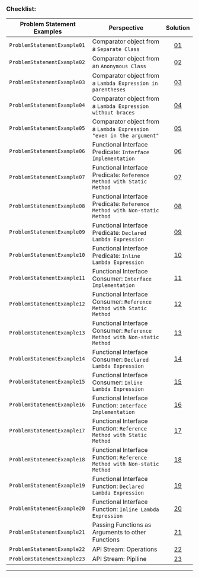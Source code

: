 ### Checklist:

| **Problem Statement Examples** | **Perspective**                                                           | **Solution**                                                                                                                                                                                                    |
|--------------------------------|---------------------------------------------------------------------------|-----------------------------------------------------------------------------------------------------------------------------------------------------------------------------------------------------------------|
| `ProblemStatementExample01`    | Comparator object from a `Separate Class`                                 | <center>[01](https://github.com/souzafcharles/Complete-Java-Object-Oriented-Programming-and-Projects/blob/master/Section_P16_Functional_Programming_and_Lambda_Expressions/ProblemStatementExample01)</center>  |
| `ProblemStatementExample02`    | Comparator object from an `Anonymous Class`                               | <center>[02](https://github.com/souzafcharles/Complete-Java-Object-Oriented-Programming-and-Projects/blob/master/Section_P16_Functional_Programming_and_Lambda_Expressions/ProblemStatementExample02)</center>  |
| `ProblemStatementExample03`    | Comparator object from a `Lambda Expression in parentheses`               | <center>[03](https://github.com/souzafcharles/Complete-Java-Object-Oriented-Programming-and-Projects/blob/master/Section_P16_Functional_Programming_and_Lambda_Expressions/ProblemStatementExample03)</center>  |
| `ProblemStatementExample04`    | Comparator object from a `Lambda Expression without braces`               | <center>[04](https://github.com/souzafcharles/Complete-Java-Object-Oriented-Programming-and-Projects/blob/master/Section_P16_Functional_Programming_and_Lambda_Expressions/ProblemStatementExample04)</center>  |
| `ProblemStatementExample05`    | Comparator object from a `Lambda Expression "even in the argument"`       | <center>[05](https://github.com/souzafcharles/Complete-Java-Object-Oriented-Programming-and-Projects/blob/master/Section_P16_Functional_Programming_and_Lambda_Expressions/ProblemStatementExample05)</center>  |
| `ProblemStatementExample06`    | Functional Interface Predicate: `Interface Implementation`                | <center>[06](https://github.com/souzafcharles/Complete-Java-Object-Oriented-Programming-and-Projects/blob/master/Section_P16_Functional_Programming_and_Lambda_Expressions/ProblemStatementExample06)</center>  |
| `ProblemStatementExample07`    | Functional Interface Predicate: `Reference Method with Static Method`     | <center>[07](https://github.com/souzafcharles/Complete-Java-Object-Oriented-Programming-and-Projects/blob/master/Section_P16_Functional_Programming_and_Lambda_Expressions/ProblemStatementExample07)</center>  |
| `ProblemStatementExample08`    | Functional Interface Predicate: `Reference Method with Non-static Method` | <center>[08](https://github.com/souzafcharles/Complete-Java-Object-Oriented-Programming-and-Projects/blob/master/Section_P16_Functional_Programming_and_Lambda_Expressions/ProblemStatementExample08)</center>  |
| `ProblemStatementExample09`    | Functional Interface Predicate: `Declared Lambda Expression`              | <center>[09](https://github.com/souzafcharles/Complete-Java-Object-Oriented-Programming-and-Projects/blob/master/Section_P16_Functional_Programming_and_Lambda_Expressions/ProblemStatementExample09)</center>  |
| `ProblemStatementExample10`    | Functional Interface Predicate: `Inline Lambda Expression`                | <center>[10](https://github.com/souzafcharles/Complete-Java-Object-Oriented-Programming-and-Projects/blob/master/Section_P16_Functional_Programming_and_Lambda_Expressions/ProblemStatementExample10)</center>  |
| `ProblemStatementExample11`    | Functional Interface Consumer: `Interface Implementation`                 | <center>[11](https://github.com/souzafcharles/Complete-Java-Object-Oriented-Programming-and-Projects/blob/master/Section_P16_Functional_Programming_and_Lambda_Expressions/ProblemStatementExample11)</center>  |
| `ProblemStatementExample12`    | Functional Interface Consumer: `Reference Method with Static Method`      | <center>[12](https://github.com/souzafcharles/Complete-Java-Object-Oriented-Programming-and-Projects/blob/master/Section_P16_Functional_Programming_and_Lambda_Expressions/ProblemStatementExample12)</center>  |
| `ProblemStatementExample13`    | Functional Interface Consumer: `Reference Method with Non-static Method`  | <center>[13](https://github.com/souzafcharles/Complete-Java-Object-Oriented-Programming-and-Projects/blob/master/Section_P16_Functional_Programming_and_Lambda_Expressions/ProblemStatementExample13)</center>  |
| `ProblemStatementExample14`    | Functional Interface Consumer: `Declared Lambda Expression`               | <center>[14](https://github.com/souzafcharles/Complete-Java-Object-Oriented-Programming-and-Projects/blob/master/Section_P16_Functional_Programming_and_Lambda_Expressions/ProblemStatementExample14)</center>  |
| `ProblemStatementExample15`    | Functional Interface Consumer: `Inline Lambda Expression`                 | <center>[15](https://github.com/souzafcharles/Complete-Java-Object-Oriented-Programming-and-Projects/blob/master/Section_P16_Functional_Programming_and_Lambda_Expressions/ProblemStatementExample15)</center>  |
| `ProblemStatementExample16`    | Functional Interface Function: `Interface Implementation`                 | <center>[16](https://github.com/souzafcharles/Complete-Java-Object-Oriented-Programming-and-Projects/blob/master/Section_P16_Functional_Programming_and_Lambda_Expressions/ProblemStatementExample16)</center>  |
| `ProblemStatementExample17`    | Functional Interface Function: `Reference Method with Static Method`      | <center>[17](https://github.com/souzafcharles/Complete-Java-Object-Oriented-Programming-and-Projects/blob/master/Section_P16_Functional_Programming_and_Lambda_Expressions/ProblemStatementExample17)</center>  |
| `ProblemStatementExample18`    | Functional Interface Function: `Reference Method with Non-static Method`  | <center>[18](https://github.com/souzafcharles/Complete-Java-Object-Oriented-Programming-and-Projects/blob/master/Section_P16_Functional_Programming_and_Lambda_Expressions/ProblemStatementExample18)</center>  |
| `ProblemStatementExample19`    | Functional Interface Function: `Declared Lambda Expression`               | <center>[19](https://github.com/souzafcharles/Complete-Java-Object-Oriented-Programming-and-Projects/blob/master/Section_P16_Functional_Programming_and_Lambda_Expressions/ProblemStatementExample19)</center>  |
| `ProblemStatementExample20`    | Functional Interface Function: `Inline Lambda Expression`                 | <center>[20](https://github.com/souzafcharles/Complete-Java-Object-Oriented-Programming-and-Projects/blob/master/Section_P16_Functional_Programming_and_Lambda_Expressions/ProblemStatementExample20)</center>  |
| `ProblemStatementExample21`    | Passing Functions as Arguments to other Functions                         | <center>[21](https://github.com/souzafcharles/Complete-Java-Object-Oriented-Programming-and-Projects/blob/master/Section_P16_Functional_Programming_and_Lambda_Expressions/ProblemStatementExample21)</center>  |
| `ProblemStatementExample22`    | API Stream: Operations                                                    | <center>[22](https://github.com/souzafcharles/Complete-Java-Object-Oriented-Programming-and-Projects/blob/master/Section_P16_Functional_Programming_and_Lambda_Expressions/ProblemStatementExample22)</center>  |
| `ProblemStatementExample23`    | API Stream: Pipiline                                                      | <center>[23](https://github.com/souzafcharles/Complete-Java-Object-Oriented-Programming-and-Projects/blob/master/Section_P16_Functional_Programming_and_Lambda_Expressions/ProblemStatementExample23)</center>  |

****

